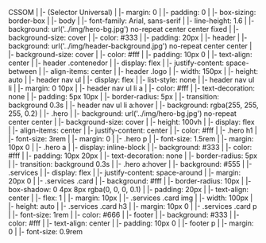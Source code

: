 CSSOM
|
|-   (Selector Universal)
|  |- margin: 0
|  |- padding: 0
|  |- box-sizing: border-box
|
|- body
|  |- font-family: Arial, sans-serif
|  |- line-height: 1.6
|  |- background: url('../img/hero-bg.jpg') no-repeat center center fixed
|  |- background-size: cover
|  |- color: #333
|  |- padding: 20px
|
|- header
|  |- background: url('../img/header-background.jpg') no-repeat center center
|  |- background-size: cover
|  |- color: #fff
|  |- padding: 10px 0
|  |- text-align: center
|
|- header .contenedor
|  |- display: flex
|  |- justify-content: space-between
|  |- align-items: center
|
|- header .logo
|  |- width: 150px
|  |- height: auto
|
|- header nav ul
|  |- display: flex
|  |- list-style: none
|
|- header nav ul li
|  |- margin: 0 10px
|
|- header nav ul li a
|  |- color: #fff
|  |- text-decoration: none
|  |- padding: 5px 10px
|  |- border-radius: 5px
|  |- transition: background 0.3s
|
|- header nav ul li a:hover
|  |- background: rgba(255, 255, 255, 0.2)
|
|- .hero
|  |- background: url('../img/hero-bg.jpg') no-repeat center center
|  |- background-size: cover
|  |- height: 100vh
|  |- display: flex
|  |- align-items: center
|  |- justify-content: center
|  |- color: #fff
|
|- .hero h1
|  |- font-size: 3rem
|  |- margin: 0
|
|- .hero p
|  |- font-size: 1.5rem
|  |- margin: 10px 0
|
|- .hero a
|  |- display: inline-block
|  |- background: #333
|  |- color: #fff
|  |- padding: 10px 20px
|  |- text-decoration: none
|  |- border-radius: 5px
|  |- transition: background 0.3s
|
|- .hero a:hover
|  |- background: #555
|
|- .services
|  |- display: flex
|  |- justify-content: space-around
|  |- margin: 20px 0
|
|- .services .card
|  |- background: #fff
|  |- border-radius: 10px
|  |- box-shadow: 0 4px 8px rgba(0, 0, 0, 0.1)
|  |- padding: 20px
|  |- text-align: center
|  |- flex: 1
|  |- margin: 10px
|
|- .services .card img
|  |- width: 100px
|  |- height: auto
|
|- .services .card h3
|  |- margin: 10px 0
|
|- .services .card p
|  |- font-size: 1rem
|  |- color: #666
|
|- footer
|  |- background: #333
|  |- color: #fff
|  |- text-align: center
|  |- padding: 10px 0
|
|- footer p
|  |- margin: 0
|  |- font-size: 0.9rem

